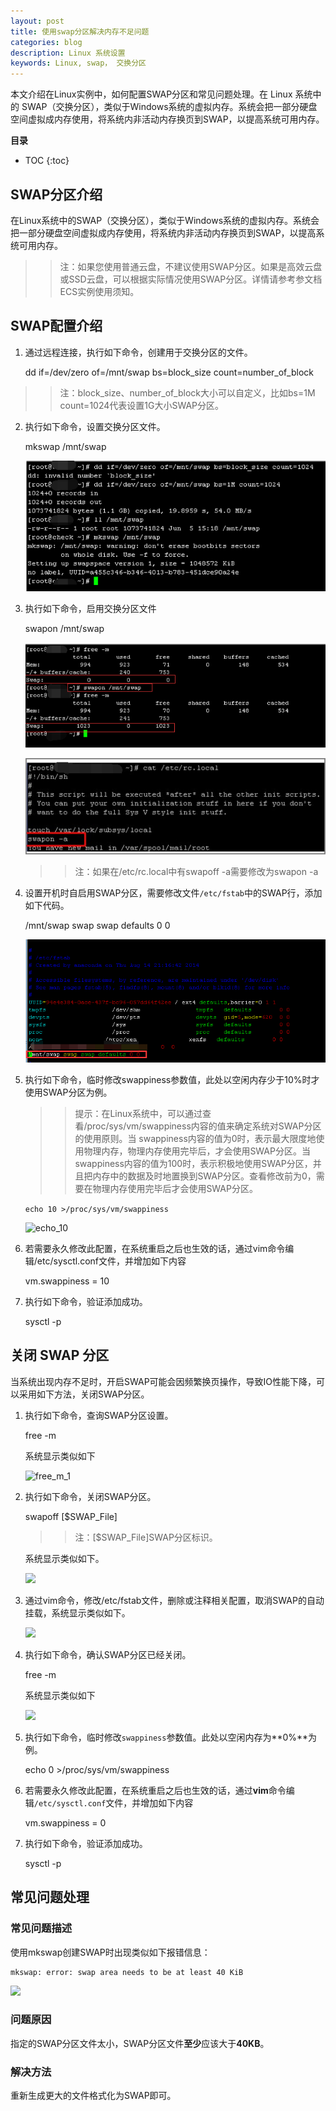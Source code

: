 ```yaml
---
layout: post
title: 使用swap分区解决内存不足问题
categories: blog
description: Linux 系统设置
keywords: Linux, swap， 交换分区
---
```


本文介绍在Linux实例中，如何配置SWAP分区和常见问题处理。在 Linux 系统中的 SWAP（交换分区），类似于Windows系统的虚拟内存。系统会把一部分硬盘空间虚拟成内存使用，将系统内非活动内存换页到SWAP，以提高系统可用内存。

**目录**

* TOC
{:toc}




## SWAP分区介绍
在Linux系统中的SWAP（交换分区），类似于Windows系统的虚拟内存。系统会把一部分硬盘空间虚拟成内存使用，将系统内非活动内存换页到SWAP，以提高系统可用内存。
>> 注：如果您使用普通云盘，不建议使用SWAP分区。如果是高效云盘或SSD云盘，可以根据实际情况使用SWAP分区。详情请参考参文档ECS实例使用须知。 

## SWAP配置介绍
1. 通过远程连接，执行如下命令，创建用于交换分区的文件。

   	dd if=/dev/zero of=/mnt/swap bs=block_size count=number_of_block

 >> 注：block_size、number_of_block大小可以自定义，比如bs=1M count=1024代表设置1G大小SWAP分区。

2. 执行如下命令，设置交换分区文件。
   
   	mkswap /mnt/swap
	
	![mkswap](/images/posts/mkswap.png)

3. 执行如下命令，启用交换分区文件
   
   	swapon /mnt/swap

	![swapon](/images/posts/swapon.png)

	![cat_rc](/images/posts/cat_rc_local.png)
	>> 注：如果在/etc/rc.local中有swapoff -a需要修改为swapon -a

4. 设置开机时自启用SWAP分区，需要修改文件`/etc/fstab`中的SWAP行，添加如下代码。
   
   	/mnt/swap swap swap defaults 0 0

	![fstab](/images/posts/fstab.png)

5. 执行如下命令，临时修改swappiness参数值，此处以空闲内存少于10%时才使用SWAP分区为例。
   
   >> 提示：在Linux系统中，可以通过查看/proc/sys/vm/swappiness内容的值来确定系统对SWAP分区的使用原则。当 swappiness内容的值为0时，表示最大限度地使用物理内存，物理内存使用完毕后，才会使用SWAP分区。当swappiness内容的值为100时，表示积极地使用SWAP分区，并且把内存中的数据及时地置换到SWAP分区。查看修改前为0，需要在物理内存使用完毕后才会使用SWAP分区。

   ```echo 10 >/proc/sys/vm/swappiness```

   ![echo_10](/images/posts/echo_10.png)  

6. 若需要永久修改此配置，在系统重启之后也生效的话，通过vim命令编辑/etc/sysctl.conf文件，并增加如下内容

   	vm.swappiness = 10

7. 执行如下命令，验证添加成功。

   	sysctl -p

## 关闭 SWAP 分区
当系统出现内存不足时，开启SWAP可能会因频繁换页操作，导致IO性能下降，可以采用如下方法，关闭SWAP分区。

1. 执行如下命令，查询SWAP分区设置。

   	free -m

   系统显示类似如下

   ![free_m_1](/images/posts/free_m.png)	   

2. 执行如下命令，关闭SWAP分区。

   	swapoff [$SWAP_File]

   >> 注：[$SWAP_File]SWAP分区标识。

   系统显示类似如下。

   ![](/images/posts/swapoff.png)

3. 通过vim命令，修改/etc/fstab文件，删除或注释相关配置，取消SWAP的自动挂载，系统显示类似如下。
   
   ![](/images/posts/swapoff_1.png)

4. 执行如下命令，确认SWAP分区已经关闭。

   	free -m

   系统显示类似如下
   
   ![](/images/posts/free_m_1.png)	 

5. 执行如下命令，临时修改`swappiness`参数值。此处以空闲内存为**0%**为例。

   	echo 0 >/proc/sys/vm/swappiness     
    
6. 若需要永久修改此配置，在系统重启之后也生效的话，通过**vim**命令编辑`/etc/sysctl.conf`文件，并增加如下内容

   	vm.swappiness = 0

7. 执行如下命令，验证添加成功。	   

   	sysctl -p

## 常见问题处理
### 常见问题描述
使用mkswap创建SWAP时出现类似如下报错信息：

	mkswap: error: swap area needs to be at least 40 KiB

  ![](/images/posts/mkswap_problem.png)	

### 问题原因
指定的SWAP分区文件太小，SWAP分区文件**至少**应该大于**40KB**。

### 解决方法
重新生成更大的文件格式化为SWAP即可。
